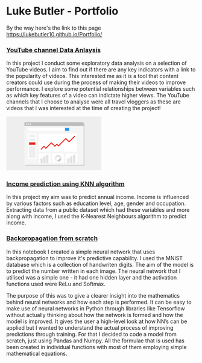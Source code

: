 # Luke Butler - Portfolio

By the way here's the link to this page https://lukebutler10.github.io/Portfolio/

### [YouTube channel Data Anlaysis](https://github.com/lukebutler10/youtube_data_analysis)

In this project I conduct some exploratory data analysis on a selection of YouTube videos. I aim to find out if there are any key indicators with a link to the popularity of videos. This interested me as it is a tool that content creators could use during the process of making their videos to improve performance. I explore some potential relationships between variables such as which key features of a video can indictate higher views. The YouTube channels that I choose to analyse were all travel vloggers as these are videos that I was interested at the time of creating the project!

<img src="/images/youtube_analytics_img.png"  width="50%" height="50%">


### [Income prediction using KNN algorithm](https://github.com/lukebutler10/KNN_Income_Prediction)

In this project my aim was to predict annual income. Income is influenced by various factors such as education level, age, gender and occupation. Extracting data from a public dataset which had these variables and more along with income, I used the K-Nearest Neighbours algorithm to predict income.


### [Backpropagation from scratch](https://github.com/lukebutler10/backpropagation_from_scratch/tree/master)

In this notebook I created a simple neural network that uses backpropagation to improve it's predictive capability. I used the MNIST database which is a collection of handwriten digits. The aim of the model is to predict the number written in each image. The neural network that I utilised was a simple one - it had one hidden layer and the activation functions used were ReLu and Softmax. 

The purpose of this was to give a clearer insight into the mathematics behind neural networks and how each step is performed. It can be easy to make use of neural networks in Python through libraries like Tensorflow without actually thinking about how the network is formed and how the model is improved. It gives the user a high-level look at how NN’s can be applied but I wanted to understand the actual process of improving predictions through training. For that I decided to code a model from scratch, just using Pandas and Numpy. All the formulae that is used has been created in individual functions with most of them employing simple mathematical equations.
